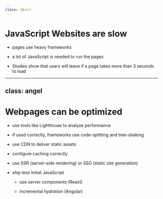 ```yaml
---
class: devil
---
```


# JavaScript Websites are slow

- pages use heavy frameworks

- a lot of JavaScript is needed to run the pages

- Studies show that users will leave if a page takes more than 3 seconds to load

<!--
NOTES
-->

---
class: angel
---

# Webpages can be optimized

<v-clicks>

- use tools like Lighthouse to analyze performance

- if used correctly, frameworks use code-splitting and tree-shaking

- use CDN to deliver static assets

- configure caching correctly

- use SSR (server-side rendering) or SSG (static site generation)

- ship less initial JavaScript

  - use server components (React)

  - incremental hydration (Angular)

</v-clicks>
